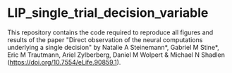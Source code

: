 # LIP_single_trial_decision_variable
This repository contains the code required to reproduce all figures and results of the paper "Direct observation of the neural computations underlying a single decision" by Natalie A Steinemann*, Gabriel M Stine*, Eric M Trautmann, Ariel Zylberberg, Daniel M Wolpert &amp; Michael N Shadlen (https://doi.org/10.7554/eLife.90859.1). 
